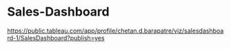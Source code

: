 # Sales-Dashboard

https://public.tableau.com/app/profile/chetan.d.barapatre/viz/salesdashboard-1/SalesDashboard?publish=yes
